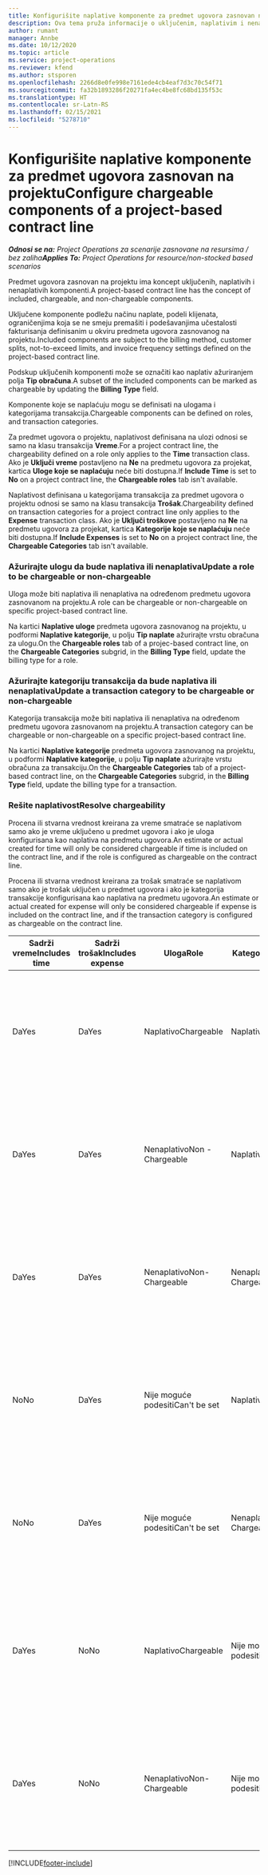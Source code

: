 ```yaml
---
title: Konfigurišite naplative komponente za predmet ugovora zasnovan na projektu
description: Ova tema pruža informacije o uključenim, naplativim i nenaplativim komponentama na predmetima ugovora.
author: rumant
manager: Annbe
ms.date: 10/12/2020
ms.topic: article
ms.service: project-operations
ms.reviewer: kfend
ms.author: stsporen
ms.openlocfilehash: 2266d8e0fe998e7161ede4cb4eaf7d3c70c54f71
ms.sourcegitcommit: fa32b1893286f20271fa4ec4be8fc68bd135f53c
ms.translationtype: HT
ms.contentlocale: sr-Latn-RS
ms.lasthandoff: 02/15/2021
ms.locfileid: "5278710"
---
```

# <a name="configure-chargeable-components-of-a-project-based-contract-line"></a><span data-ttu-id="4f074-103">Konfigurišite naplative komponente za predmet ugovora zasnovan na projektu</span><span class="sxs-lookup"><span data-stu-id="4f074-103">Configure chargeable components of a project-based contract line</span></span>

<span data-ttu-id="4f074-104">_**Odnosi se na:** Project Operations za scenarije zasnovane na resursima / bez zaliha_</span><span class="sxs-lookup"><span data-stu-id="4f074-104">_**Applies To:** Project Operations for resource/non-stocked based scenarios_</span></span>

<span data-ttu-id="4f074-105">Predmet ugovora zasnovan na projektu ima koncept uključenih, naplativih i nenaplativih komponenti.</span><span class="sxs-lookup"><span data-stu-id="4f074-105">A project-based contract line has the concept of included, chargeable, and non-chargeable components.</span></span>

<span data-ttu-id="4f074-106">Uključene komponente podležu načinu naplate, podeli klijenata, ograničenjima koja se ne smeju premašiti i podešavanjima učestalosti fakturisanja definisanim u okviru predmeta ugovora zasnovanog na projektu.</span><span class="sxs-lookup"><span data-stu-id="4f074-106">Included components are subject to the billing method, customer splits, not-to-exceed limits, and invoice frequency settings defined on the project-based contract line.</span></span>

<span data-ttu-id="4f074-107">Podskup uključenih komponenti može se označiti kao naplativ ažuriranjem polja **Tip obračuna**.</span><span class="sxs-lookup"><span data-stu-id="4f074-107">A subset of the included components can be marked as chargeable by updating the **Billing Type** field.</span></span>

<span data-ttu-id="4f074-108">Komponente koje se naplaćuju mogu se definisati na ulogama i kategorijama transakcija.</span><span class="sxs-lookup"><span data-stu-id="4f074-108">Chargeable components can be defined on roles, and transaction categories.</span></span>

<span data-ttu-id="4f074-109">Za predmet ugovora o projektu, naplativost definisana na ulozi odnosi se samo na klasu transakcija **Vreme**.</span><span class="sxs-lookup"><span data-stu-id="4f074-109">For a project contract line, the chargeability defined on a role only applies to the **Time** transaction class.</span></span> <span data-ttu-id="4f074-110">Ako je **Uključi vreme** postavljeno na **Ne** na predmetu ugovora za projekat, kartica **Uloge koje se naplaćuju** neće biti dostupna.</span><span class="sxs-lookup"><span data-stu-id="4f074-110">If **Include Time** is set to **No** on a project contract line, the **Chargeable roles** tab isn't available.</span></span>

<span data-ttu-id="4f074-111">Naplativost definisana u kategorijama transakcija za predmet ugovora o projektu odnosi se samo na klasu transakcija **Trošak**.</span><span class="sxs-lookup"><span data-stu-id="4f074-111">Chargeability defined on transaction categories for a project contract line only applies to the **Expense** transaction class.</span></span> <span data-ttu-id="4f074-112">Ako je **Uključi troškove** postavljeno na **Ne** na predmetu ugovora za projekat, kartica **Kategorije koje se naplaćuju** neće biti dostupna.</span><span class="sxs-lookup"><span data-stu-id="4f074-112">If **Include Expenses** is set to **No** on a project contract line, the **Chargeable Categories** tab isn't available.</span></span>

### <a name="update-a-role-to-be-chargeable-or-non-chargeable"></a><span data-ttu-id="4f074-113">Ažurirajte ulogu da bude naplativa ili nenaplativa</span><span class="sxs-lookup"><span data-stu-id="4f074-113">Update a role to be chargeable or non-chargeable</span></span>

<span data-ttu-id="4f074-114">Uloga može biti naplativa ili nenaplativa na određenom predmetu ugovora zasnovanom na projektu.</span><span class="sxs-lookup"><span data-stu-id="4f074-114">A role can be chargeable or non-chargeable on specific project-based contract line.</span></span>

<span data-ttu-id="4f074-115">Na kartici **Naplative uloge** predmeta ugovora zasnovanog na projektu, u podformi **Naplative kategorije**, u polju **Tip naplate** ažurirajte vrstu obračuna za ulogu.</span><span class="sxs-lookup"><span data-stu-id="4f074-115">On the **Chargeable roles** tab of a projec-based contract line, on the **Chargeable Categories** subgrid, in the **Billing Type** field, update the billing type for a role.</span></span>

### <a name="update-a-transaction-category-to-be-chargeable-or-non-chargeable"></a><span data-ttu-id="4f074-116">Ažurirajte kategoriju transakcija da bude naplativa ili nenaplativa</span><span class="sxs-lookup"><span data-stu-id="4f074-116">Update a transaction category to be chargeable or non-chargeable</span></span>

<span data-ttu-id="4f074-117">Kategorija transakcija može biti naplativa ili nenaplativa na određenom predmetu ugovora zasnovanom na projektu.</span><span class="sxs-lookup"><span data-stu-id="4f074-117">A transaction category can be chargeable or non-chargeable on a specific project-based contract line.</span></span>

<span data-ttu-id="4f074-118">Na kartici **Naplative kategorije** predmeta ugovora zasnovanog na projektu, u podformi **Naplative kategorije**, u polju **Tip naplate** ažurirajte vrstu obračuna za transakciju.</span><span class="sxs-lookup"><span data-stu-id="4f074-118">On the **Chargeable Categories** tab of a project-based contract line, on the **Chargeable Categories** subgrid, in the **Billing Type** field, update the billing type for a transaction.</span></span>

### <a name="resolve-chargeability"></a><span data-ttu-id="4f074-119">Rešite naplativost</span><span class="sxs-lookup"><span data-stu-id="4f074-119">Resolve chargeability</span></span>

<span data-ttu-id="4f074-120">Procena ili stvarna vrednost kreirana za vreme smatraće se naplativom samo ako je vreme uključeno u predmet ugovora i ako je uloga konfigurisana kao naplativa na predmetu ugovora.</span><span class="sxs-lookup"><span data-stu-id="4f074-120">An estimate or actual created for time will only be considered chargeable if time is included on the contract line, and if the role is configured as chargeable on the contract line.</span></span>

<span data-ttu-id="4f074-121">Procena ili stvarna vrednost kreirana za trošak smatraće se naplativom samo ako je trošak uključen u predmet ugovora i ako je kategorija transakcije konfigurisana kao naplativa na predmetu ugovora.</span><span class="sxs-lookup"><span data-stu-id="4f074-121">An estimate or actual created for expense will only be considered chargeable if expense is included on the contract line, and if the transaction category is configured as chargeable on the contract line.</span></span>

| <span data-ttu-id="4f074-122">Sadrži vreme</span><span class="sxs-lookup"><span data-stu-id="4f074-122">Includes time</span></span> | <span data-ttu-id="4f074-123">Sadrži trošak</span><span class="sxs-lookup"><span data-stu-id="4f074-123">Includes expense</span></span> | <span data-ttu-id="4f074-124">Uloga</span><span class="sxs-lookup"><span data-stu-id="4f074-124">Role</span></span> | <span data-ttu-id="4f074-125">Kategorija</span><span class="sxs-lookup"><span data-stu-id="4f074-125">Category</span></span> | <span data-ttu-id="4f074-126">Zadatak</span><span class="sxs-lookup"><span data-stu-id="4f074-126">Task</span></span> |
| --- | --- | --- | --- | --- |
| <span data-ttu-id="4f074-127">Da</span><span class="sxs-lookup"><span data-stu-id="4f074-127">Yes</span></span> | <span data-ttu-id="4f074-128">Da</span><span class="sxs-lookup"><span data-stu-id="4f074-128">Yes</span></span> | <span data-ttu-id="4f074-129">Naplativo</span><span class="sxs-lookup"><span data-stu-id="4f074-129">Chargeable</span></span> | <span data-ttu-id="4f074-130">Naplativo</span><span class="sxs-lookup"><span data-stu-id="4f074-130">Chargeable</span></span> | <span data-ttu-id="4f074-131">Obračun u stvarnom vremenu: Naplativo</span><span class="sxs-lookup"><span data-stu-id="4f074-131">Billing on a time actual: Chargeable</span></span> </br><span data-ttu-id="4f074-132">Tip obračuna na stvarnom trošku: Naplativo</span><span class="sxs-lookup"><span data-stu-id="4f074-132">Billing type on an expense actual: Chargeable</span></span> |
| <span data-ttu-id="4f074-133">Da</span><span class="sxs-lookup"><span data-stu-id="4f074-133">Yes</span></span> | <span data-ttu-id="4f074-134">Da</span><span class="sxs-lookup"><span data-stu-id="4f074-134">Yes</span></span> | <span data-ttu-id="4f074-135">Nenaplativo</span><span class="sxs-lookup"><span data-stu-id="4f074-135">Non - Chargeable</span></span> | <span data-ttu-id="4f074-136">Naplativo</span><span class="sxs-lookup"><span data-stu-id="4f074-136">Chargeable</span></span> | <span data-ttu-id="4f074-137">Obračun u stvarnom vremenu: Nenaplativo</span><span class="sxs-lookup"><span data-stu-id="4f074-137">Billing on a time actual: Non-Chargeable</span></span> </br><span data-ttu-id="4f074-138">Tip obračuna na stvarnom trošku: Naplativo</span><span class="sxs-lookup"><span data-stu-id="4f074-138">Billing type on an expense actual: Chargeable</span></span> |
| <span data-ttu-id="4f074-139">Da</span><span class="sxs-lookup"><span data-stu-id="4f074-139">Yes</span></span> | <span data-ttu-id="4f074-140">Da</span><span class="sxs-lookup"><span data-stu-id="4f074-140">Yes</span></span> | <span data-ttu-id="4f074-141">Nenaplativo</span><span class="sxs-lookup"><span data-stu-id="4f074-141">Non-Chargeable</span></span> | <span data-ttu-id="4f074-142">Nenaplativo</span><span class="sxs-lookup"><span data-stu-id="4f074-142">Non-Chargeable</span></span> | <span data-ttu-id="4f074-143">Obračun u stvarnom vremenu: Nenaplativo</span><span class="sxs-lookup"><span data-stu-id="4f074-143">Billing on a time actual: Non-Chargeable</span></span> </br><span data-ttu-id="4f074-144">Tip obračuna na stvarnom trošku: Nenaplativo</span><span class="sxs-lookup"><span data-stu-id="4f074-144">Billing type on an expense actual: Non-Chargeable</span></span> |
| <span data-ttu-id="4f074-145">No</span><span class="sxs-lookup"><span data-stu-id="4f074-145">No</span></span> | <span data-ttu-id="4f074-146">Da</span><span class="sxs-lookup"><span data-stu-id="4f074-146">Yes</span></span> | <span data-ttu-id="4f074-147">Nije moguće podesiti</span><span class="sxs-lookup"><span data-stu-id="4f074-147">Can't be set</span></span> | <span data-ttu-id="4f074-148">Naplativo</span><span class="sxs-lookup"><span data-stu-id="4f074-148">Chargeable</span></span> | <span data-ttu-id="4f074-149">Obračun u stvarnom vremenu: Nije dostupno</span><span class="sxs-lookup"><span data-stu-id="4f074-149">Billing on a time actual: Not available</span></span> </br><span data-ttu-id="4f074-150">Tip obračuna na stvarnom trošku: Naplativo</span><span class="sxs-lookup"><span data-stu-id="4f074-150">Billing type on an expense actual:Chargeable</span></span> |
| <span data-ttu-id="4f074-151">No</span><span class="sxs-lookup"><span data-stu-id="4f074-151">No</span></span> | <span data-ttu-id="4f074-152">Da</span><span class="sxs-lookup"><span data-stu-id="4f074-152">Yes</span></span> | <span data-ttu-id="4f074-153">Nije moguće podesiti</span><span class="sxs-lookup"><span data-stu-id="4f074-153">Can't be set</span></span> | <span data-ttu-id="4f074-154">Nenaplativo</span><span class="sxs-lookup"><span data-stu-id="4f074-154">Non-Chargeable</span></span> | <span data-ttu-id="4f074-155">Obračun u stvarnom vremenu: Nije dostupno</span><span class="sxs-lookup"><span data-stu-id="4f074-155">Billing on a time actual: Not available</span></span> </br><span data-ttu-id="4f074-156">Tip obračuna na stvarnom trošku: Nenaplativo</span><span class="sxs-lookup"><span data-stu-id="4f074-156">Billing type on an expense actual: Non-chargeable</span></span> |
| <span data-ttu-id="4f074-157">Da</span><span class="sxs-lookup"><span data-stu-id="4f074-157">Yes</span></span> | <span data-ttu-id="4f074-158">No</span><span class="sxs-lookup"><span data-stu-id="4f074-158">No</span></span> | <span data-ttu-id="4f074-159">Naplativo</span><span class="sxs-lookup"><span data-stu-id="4f074-159">Chargeable</span></span> | <span data-ttu-id="4f074-160">Nije moguće podesiti</span><span class="sxs-lookup"><span data-stu-id="4f074-160">Can't be set</span></span> | <span data-ttu-id="4f074-161">Obračun u stvarnom vremenu: Naplativo</span><span class="sxs-lookup"><span data-stu-id="4f074-161">Billing on a time actual: Chargeable</span></span> </br><span data-ttu-id="4f074-162">Tip obračuna na stvarnom trošku: Nije dostupno</span><span class="sxs-lookup"><span data-stu-id="4f074-162">Billing type on an expense actual: Not available</span></span> |
| <span data-ttu-id="4f074-163">Da</span><span class="sxs-lookup"><span data-stu-id="4f074-163">Yes</span></span> | <span data-ttu-id="4f074-164">No</span><span class="sxs-lookup"><span data-stu-id="4f074-164">No</span></span> | <span data-ttu-id="4f074-165">Nenaplativo</span><span class="sxs-lookup"><span data-stu-id="4f074-165">Non-Chargeable</span></span> | <span data-ttu-id="4f074-166">Nije moguće podesiti</span><span class="sxs-lookup"><span data-stu-id="4f074-166">Can't be set</span></span> | <span data-ttu-id="4f074-167">Obračun u stvarnom vremenu: Nenaplativo</span><span class="sxs-lookup"><span data-stu-id="4f074-167">Billing on a time actual: Non-chargeable</span></span> </br> <span data-ttu-id="4f074-168">Tip obračuna na stvarnom trošku: Nije dostupno</span><span class="sxs-lookup"><span data-stu-id="4f074-168">Billing type on an expense actual: Not available</span></span> |


[!INCLUDE[footer-include](../includes/footer-banner.md)]